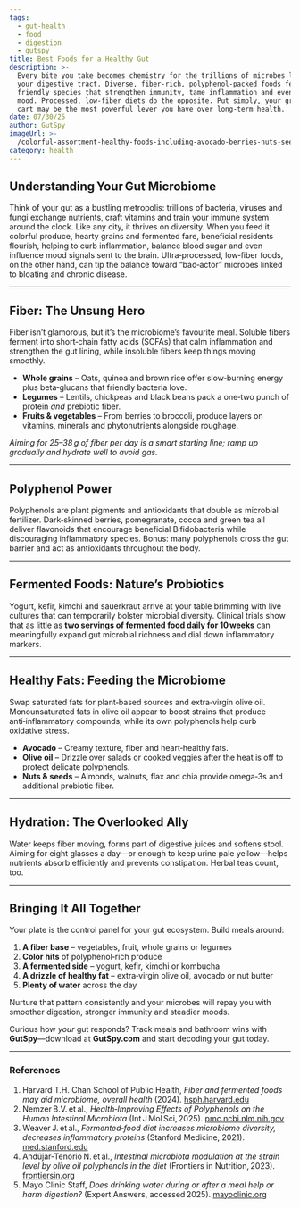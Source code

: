 ```yaml
---
tags:
  - gut-health
  - food
  - digestion
  - gutspy
title: Best Foods for a Healthy Gut
description: >-
  Every bite you take becomes chemistry for the trillions of microbes lining
  your digestive tract. Diverse, fiber‑rich, polyphenol‑packed foods feed
  friendly species that strengthen immunity, tame inflammation and even sharpen
  mood. Processed, low‑fiber diets do the opposite. Put simply, your grocery
  cart may be the most powerful lever you have over long‑term health.
date: 07/30/25
author: GutSpy
imageUrl: >-
  /colorful-assortment-healthy-foods-including-avocado-berries-nuts-seeds-grains-bowls-o_597121-39877.jpeg
category: health
---
```


## Understanding Your Gut Microbiome

Think of your gut as a bustling metropolis: trillions of bacteria, viruses and fungi exchange nutrients, craft vitamins and train your immune system around the clock. Like any city, it thrives on diversity. When you feed it colorful produce, hearty grains and fermented fare, beneficial residents flourish, helping to curb inflammation, balance blood sugar and even influence mood signals sent to the brain. Ultra‑processed, low‑fiber foods, on the other hand, can tip the balance toward “bad‑actor” microbes linked to bloating and chronic disease.

***

## Fiber: The Unsung Hero

Fiber isn’t glamorous, but it’s the microbiome’s favourite meal. Soluble fibers ferment into short‑chain fatty acids (SCFAs) that calm inflammation and strengthen the gut lining, while insoluble fibers keep things moving smoothly.

* **Whole grains** – Oats, quinoa and brown rice offer slow‑burning energy plus beta‑glucans that friendly bacteria love.
* **Legumes** – Lentils, chickpeas and black beans pack a one‑two punch of protein *and* prebiotic fiber.
* **Fruits & vegetables** – From berries to broccoli, produce layers on vitamins, minerals and phytonutrients alongside roughage.

*Aiming for 25–38 g of fiber per day is a smart starting line; ramp up gradually and hydrate well to avoid gas.*

***

## Polyphenol Power

Polyphenols are plant pigments and antioxidants that double as microbial fertilizer. Dark‑skinned berries, pomegranate, cocoa and green tea all deliver flavonoids that encourage beneficial Bifidobacteria while discouraging inflammatory species. Bonus: many polyphenols cross the gut barrier and act as antioxidants throughout the body.

***

## Fermented Foods: Nature’s Probiotics

Yogurt, kefir, kimchi and sauerkraut arrive at your table brimming with live cultures that can temporarily bolster microbial diversity. Clinical trials show that as little as **two servings of fermented food daily for 10 weeks** can meaningfully expand gut microbial richness and dial down inflammatory markers.

***

## Healthy Fats: Feeding the Microbiome

Swap saturated fats for plant‑based sources and extra‑virgin olive oil. Monounsaturated fats in olive oil appear to boost strains that produce anti‑inflammatory compounds, while its own polyphenols help curb oxidative stress.

* **Avocado** – Creamy texture, fiber and heart‑healthy fats.
* **Olive oil** – Drizzle over salads or cooked veggies after the heat is off to protect delicate polyphenols.
* **Nuts & seeds** – Almonds, walnuts, flax and chia provide omega‑3s and additional prebiotic fiber.

***

## Hydration: The Overlooked Ally

Water keeps fiber moving, forms part of digestive juices and softens stool. Aiming for eight glasses a day—or enough to keep urine pale yellow—helps nutrients absorb efficiently and prevents constipation. Herbal teas count, too.

***

## Bringing It All Together

Your plate is the control panel for your gut ecosystem. Build meals around:

1. **A fiber base** – vegetables, fruit, whole grains or legumes
2. **Color hits** of polyphenol‑rich produce
3. **A fermented side** – yogurt, kefir, kimchi or kombucha
4. **A drizzle of healthy fat** – extra‑virgin olive oil, avocado or nut butter
5. **Plenty of water** across the day

Nurture that pattern consistently and your microbes will repay you with smoother digestion, stronger immunity and steadier moods.

Curious how *your* gut responds? Track meals and bathroom wins with **GutSpy**—download at **GutSpy.com** and start decoding your gut today.

***

### References

1. Harvard T.H. Chan School of Public Health, *Fiber and fermented foods may aid microbiome, overall health* (2024). [hsph.harvard.edu](https://hsph.harvard.edu/news/fiber-fermented-food-microbiome/)
2. Nemzer B.V. et al., *Health‑Improving Effects of Polyphenols on the Human Intestinal Microbiota* (Int J Mol Sci, 2025). [pmc.ncbi.nlm.nih.gov](https://pmc.ncbi.nlm.nih.gov/articles/PMC11818678/)
3. Weaver J. et al., *Fermented‑food diet increases microbiome diversity, decreases inflammatory proteins* (Stanford Medicine, 2021). [med.stanford.edu](https://med.stanford.edu/news/all-news/2021/07/fermented-food-diet-increases-microbiome-diversity-lowers-inflammation)
4. Andújar‑Tenorio N. et al., *Intestinal microbiota modulation at the strain level by olive oil polyphenols in the diet* (Frontiers in Nutrition, 2023). [frontiersin.org](https://www.frontiersin.org/articles/10.3389/fnut.2023.1272139/full)
5. Mayo Clinic Staff, *Does drinking water during or after a meal help or harm digestion?* (Expert Answers, accessed 2025). [mayoclinic.org](https://www.mayoclinic.org/healthy-lifestyle/nutrition-and-healthy-eating/expert-answers/digestion/faq-20058348)
